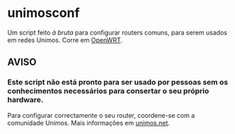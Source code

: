 # unimosconf

Um script feito *à bruta* para configurar routers comuns, para serem usados em redes Unimos. Corre em [OpenWRT](https://openwrt.org).

## AVISO
### Este script **não** está pronto para ser usado por pessoas sem os conhecimentos necessários para consertar o seu próprio hardware.

Para configurar correctamente o seu router, coordene-se com a comunidade Unimos. Mais informações em [unimos.net](http://unimos.net).
